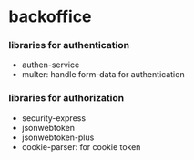 # backoffice

### libraries for authentication
- authen-service
- multer: handle form-data for authentication

### libraries for authorization
- security-express
- jsonwebtoken
- jsonwebtoken-plus
- cookie-parser: for cookie token
